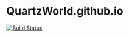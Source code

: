# QuartzWorld.github.io

[![Build Status](https://travis-ci.org/QuartzWorld/QuartzWorld.github.io.svg?branch=www)](https://travis-ci.org/QuartzWorld/QuartzWorld.github.io)